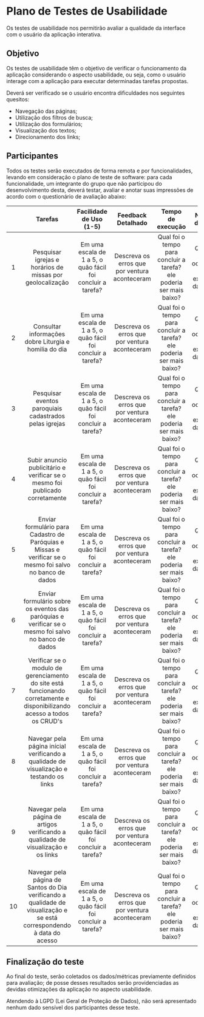 # Plano de Testes de Usabilidade

Os testes de usabilidade nos permitirão avaliar a qualidade da interface com o usuário da aplicação interativa.

## Objetivo

Os testes de usabilidade têm o objetivo de verificar o funcionamento da aplicação considerando o aspecto usabilidade, ou seja, como o usuário interage com a aplicação para executar determinadas tarefas propostas.

Deverá ser verificado se o usuário encontra dificuldades nos seguintes quesitos:

- Navegação das páginas;
- Utilização dos filtros de busca;
- Utilização dos formulários;
- Visualização dos textos;
- Direcionamento dos links;

## Participantes

Todos os testes serão executados de forma remota e por funcionalidades, levando em consideração o plano de teste de software: para cada funcionalidade, um integrante do grupo que não participou do desenvolvimento desta, deverá testar, avaliar e anotar suas impressões de acordo com o questionário de avaliação abaixo:

| | **Tarefas** | **Facilidade de Uso (1-5)** | **Feedback Detalhado** | **Tempo de execução** | **Número de Erros** |
| :---: | :---: | :---: | :---: | :---: | :---: |
| 1 | Pesquisar igrejas e horários de missas por geolocalização | Em uma escala de 1 a 5, o quão fácil foi concluir a tarefa? | Descreva os erros que por ventura aconteceram | Qual foi o tempo para concluir a tarefa? ele poderia ser mais baixo? | Quantos erros ocorreram na execução da tarefa? |
| 2 | Consultar informações dobre Liturgia e homilia do dia | Em uma escala de 1 a 5, o quão fácil foi concluir a tarefa? | Descreva os erros que por ventura aconteceram | Qual foi o tempo para concluir a tarefa? ele poderia ser mais baixo? | Quantos erros ocorreram na execução da tarefa? |
| 3 | Pesquisar eventos paroquiais cadastrados pelas igrejas | Em uma escala de 1 a 5, o quão fácil foi concluir a tarefa? | Descreva os erros que por ventura aconteceram | Qual foi o tempo para concluir a tarefa? ele poderia ser mais baixo? | Quantos erros ocorreram na execução da tarefa? |
| 4 | Subir anuncio publicitário e verificar se o mesmo foi publicado corretamente | Em uma escala de 1 a 5, o quão fácil foi concluir a tarefa? | Descreva os erros que por ventura aconteceram | Qual foi o tempo para concluir a tarefa? ele poderia ser mais baixo? | Quantos erros ocorreram na execução da tarefa? |
| 5 | Enviar formulário para Cadastro de Paróquias e Missas e verificar se o mesmo foi salvo no banco de dados | Em uma escala de 1 a 5, o quão fácil foi concluir a tarefa? | Descreva os erros que por ventura aconteceram | Qual foi o tempo para concluir a tarefa? ele poderia ser mais baixo? | Quantos erros ocorreram na execução da tarefa? |
| 6 | Enviar formulário sobre os eventos das paróquias e verificar se o mesmo foi salvo no banco de dados | Em uma escala de 1 a 5, o quão fácil foi concluir a tarefa? | Descreva os erros que por ventura aconteceram | Qual foi o tempo para concluir a tarefa? ele poderia ser mais baixo? | Quantos erros ocorreram na execução da tarefa? |
| 7 | Verificar se o modulo de gerenciamento do site está funcionando corretamente e disponibilizando acesso a todos os CRUD's | Em uma escala de 1 a 5, o quão fácil foi concluir a tarefa? | Descreva os erros que por ventura aconteceram | Qual foi o tempo para concluir a tarefa? ele poderia ser mais baixo? | Quantos erros ocorreram na execução da tarefa? |
| 8 | Navegar pela página inícial verificando a qualidade de visualização e testando os links | Em uma escala de 1 a 5, o quão fácil foi concluir a tarefa? | Descreva os erros que por ventura aconteceram | Qual foi o tempo para concluir a tarefa? ele poderia ser mais baixo? | Quantos erros ocorreram na execução da tarefa? |
| 9 | Navegar pela página de artigos verificando a qualidade de visualização e os links | Em uma escala de 1 a 5, o quão fácil foi concluir a tarefa? | Descreva os erros que por ventura aconteceram | Qual foi o tempo para concluir a tarefa? ele poderia ser mais baixo? | Quantos erros ocorreram na execução da tarefa? |
| 10 | Navegar pela página de Santos do Dia verificando a qualidade de visualização e se está correspondendo à data do acesso | Em uma escala de 1 a 5, o quão fácil foi concluir a tarefa? | Descreva os erros que por ventura aconteceram | Qual foi o tempo para concluir a tarefa? ele poderia ser mais baixo? | Quantos erros ocorreram na execução da tarefa? |

## Finalização do teste
Ao final do teste, serão coletados os dados/métricas previamente definidos para avaliação; de posse desses resultados serão providenciadas as devidas otimizações da aplicação no aspecto usabilidade. 

Atendendo à LGPD (Lei Geral de Proteção de Dados), não será apresentado nenhum dado sensível dos participantes desse teste.



